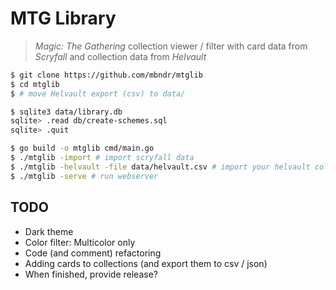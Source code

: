 # MTG Library
> _Magic: The Gathering_ collection viewer / filter with card data from _Scryfall_ and collection data from _Helvault_

```bash
$ git clone https://github.com/mbndr/mtglib
$ cd mtglib
$ # move Helvault export (csv) to data/

$ sqlite3 data/library.db
sqlite> .read db/create-schemes.sql
sqlite> .quit

$ go build -o mtglib cmd/main.go
$ ./mtglib -import # import scryfall data
$ ./mtglib -helvault -file data/helvault.csv # import your helvault collection
$ ./mtglib -serve # run webserver
```

## TODO
- Dark theme
- Color filter: Multicolor only
- Code (and comment) refactoring
- Adding cards to collections (and export them to csv / json)
- When finished, provide release?